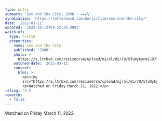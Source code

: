 ```yaml
---
type: entry
summary: 'Sex and the City, 2008 - ★★★½'
syndication: 'https://letterboxd.com/benji/film/sex-and-the-city/'
date: '2022-03-11'
updated: '2022-10-12T04:52:36.000Z'
watch-of:
  type: h-cite
  properties:
    name: Sex and the City
    published: '2008'
    photo: >-
      https://a.ltrbxd.com/resized/sm/upload/mj/ol/db/70/5fuWykynmiJ07fKA84BVxxuiGHx-0-600-0-900-crop.jpg?v=0ae5d25fb9
    watched-date: '2022-03-11'
    content:
      html: >-
        <p><img
        src="https://a.ltrbxd.com/resized/sm/upload/mj/ol/db/70/5fuWykynmiJ07fKA84BVxxuiGHx-0-600-0-900-crop.jpg?v=0ae5d25fb9"/></p>
        <p>Watched on Friday March 11, 2022.</p>
rating: '3.5'
rewatch:
  - false
---
```

Watched on Friday March 11, 2022.
